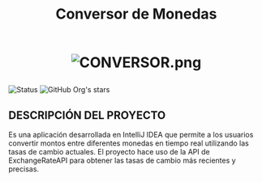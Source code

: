
<div align="center">
  <h1 align="center">
    Conversor de Monedas
    <br />
    <br />
    
![CONVERSOR.png](https://i.postimg.cc/vH8wwFKC/CONVERSOR-3.png)

  </h1>
</div>


![Status](https://img.shields.io/badge/STATUS-COMPLETADO-green)
![GitHub Org's stars](https://img.shields.io/github/stars/XJedzX?style=social)


## DESCRIPCIÓN DEL PROYECTO
Es una aplicación desarrollada en IntelliJ IDEA que permite a los usuarios convertir montos entre diferentes monedas en tiempo real utilizando las tasas de cambio actuales. El proyecto hace uso de la API de ExchangeRateAPI para obtener las tasas de cambio más recientes y precisas.



